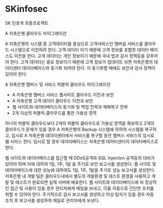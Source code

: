 # SKinfosec
SK 인포섹 최종프로젝트 

A 저축은행 클라우드 마이그레이션

A 저축은행의 시스템 중 고객데이터를 중심으로 고객서비스인 멤버쉽 서비스를 클라우드 시스템으로 이전하려 한다.
고객 데이터 이기 때문에 고객 정보를 포함한 데이터 베이스도 이전을 한다.
고개 데이터는 개인 정보이기 때문에 국내 법과 감사 정책등을 갖추어야 한다.
고객 데이터는 중요 정보이기 때문에 고객 정보가 업데이트 되면 저축은행의 데이터센터 데이터베이스와
동기화 되어야 한다.
이 동기화할 때에도 보안과 감사 정책이 있어야 한다.

A 저축은행 멤버스 및 서비스 퍼블릭 클라우드 마이그레이션

 - A 저축은행 멤버스 서비스 웹사이트 클라우드 이전과 보안
 - A 저축은행 고객 데이터 클라우드 이전과 보안
 - 웹 사이트와 데이터베이스의 동기화 및 백업 전략과 재해복구 전략
 - 2개 이상의 퍼블릭 클라우드를 통한 가용성 영역

하나의 퍼블릭 클라우드보다 2개의 퍼블릭 클라우드로 가용성 영역을 확보하고
2개의 클라우드가 문제가 있을 경우 A 저축은행의 Backup 시스템에 의하여 
시스템을 복구하고, 임시로 A 저축은행 데이터센터에서 서비스를 복구할 동안
멤버스 서비스의 임시로 웹 서비스 한다.
임시로 할 경우 데이터베이스는 저축은행 데어터센터의 데이터베이스로 한다.

웹 사이트와 데이터베이스를 접근할 때 DDoS공격와 SQL Injection 공격등의 대비가 있어야 하며
이에 대하여 1일, 1주, 1달 을 주기로 보안 보고서를 생성한다.
웹 사이트 및 데이터베이스에 대한 성능에 대하여도 1일, 1주, 1달을 주기로 성능 보고서를 생성한다.
저축은행 내 개발 팀은 클라우드내에서 별도의 개발환경 및 테스트 환경을 사용하고 개발 및 테스트가
완료되면 실제 서버에 배포한다.
웹 사이트와 데이터베이스에 비 정상적인 접근 및 사용이 있을 경우 관리자에게 메일을 보내고, 이를
자동으로 간단한 조치를 취할 수 있어야 한다.
주기적으로 감사 보고서를 생성하고 이상 탐지가 있을 경우 자동 조치 후 보고서를 생성하여 메일로
관리자에게 보낸다.
